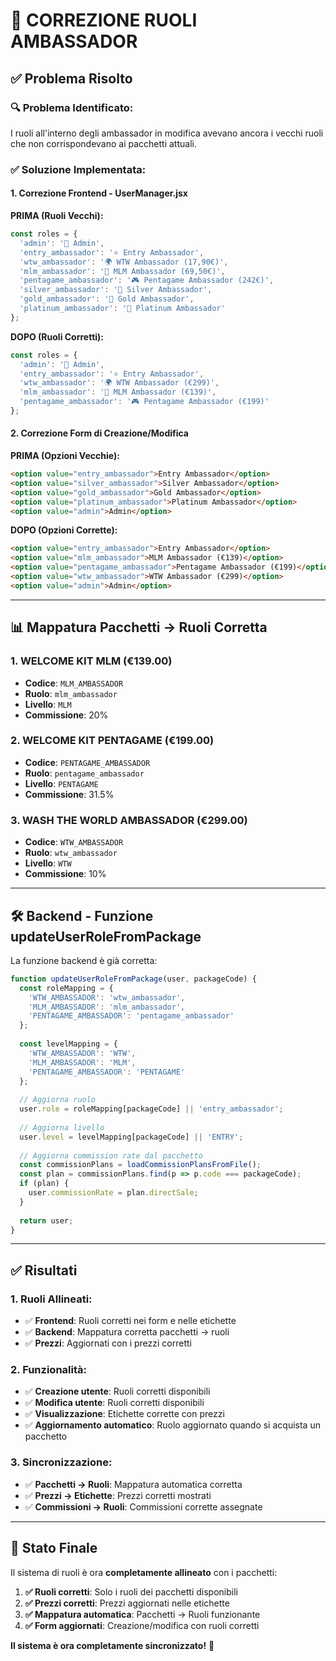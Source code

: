 # 🔧 CORREZIONE RUOLI AMBASSADOR

## ✅ **Problema Risolto**

### **🔍 Problema Identificato:**
I ruoli all'interno degli ambassador in modifica avevano ancora i vecchi ruoli che non corrispondevano ai pacchetti attuali.

### **✅ Soluzione Implementata:**

#### **1. Correzione Frontend - UserManager.jsx**

**PRIMA (Ruoli Vecchi):**
```javascript
const roles = {
  'admin': '👑 Admin',
  'entry_ambassador': '⭐ Entry Ambassador',
  'wtw_ambassador': '🌍 WTW Ambassador (17,90€)',
  'mlm_ambassador': '🌊 MLM Ambassador (69,50€)',
  'pentagame_ambassador': '🎮 Pentagame Ambassador (242€)',
  'silver_ambassador': '🥈 Silver Ambassador',
  'gold_ambassador': '🥇 Gold Ambassador',
  'platinum_ambassador': '💎 Platinum Ambassador'
};
```

**DOPO (Ruoli Corretti):**
```javascript
const roles = {
  'admin': '👑 Admin',
  'entry_ambassador': '⭐ Entry Ambassador',
  'wtw_ambassador': '🌍 WTW Ambassador (€299)',
  'mlm_ambassador': '🌊 MLM Ambassador (€139)',
  'pentagame_ambassador': '🎮 Pentagame Ambassador (€199)'
};
```

#### **2. Correzione Form di Creazione/Modifica**

**PRIMA (Opzioni Vecchie):**
```html
<option value="entry_ambassador">Entry Ambassador</option>
<option value="silver_ambassador">Silver Ambassador</option>
<option value="gold_ambassador">Gold Ambassador</option>
<option value="platinum_ambassador">Platinum Ambassador</option>
<option value="admin">Admin</option>
```

**DOPO (Opzioni Corrette):**
```html
<option value="entry_ambassador">Entry Ambassador</option>
<option value="mlm_ambassador">MLM Ambassador (€139)</option>
<option value="pentagame_ambassador">Pentagame Ambassador (€199)</option>
<option value="wtw_ambassador">WTW Ambassador (€299)</option>
<option value="admin">Admin</option>
```

---

## 📊 **Mappatura Pacchetti → Ruoli Corretta**

### **1. WELCOME KIT MLM** (€139.00)
- **Codice**: `MLM_AMBASSADOR`
- **Ruolo**: `mlm_ambassador`
- **Livello**: `MLM`
- **Commissione**: 20%

### **2. WELCOME KIT PENTAGAME** (€199.00)
- **Codice**: `PENTAGAME_AMBASSADOR`
- **Ruolo**: `pentagame_ambassador`
- **Livello**: `PENTAGAME`
- **Commissione**: 31.5%

### **3. WASH THE WORLD AMBASSADOR** (€299.00)
- **Codice**: `WTW_AMBASSADOR`
- **Ruolo**: `wtw_ambassador`
- **Livello**: `WTW`
- **Commissione**: 10%

---

## 🛠️ **Backend - Funzione updateUserRoleFromPackage**

La funzione backend è già corretta:

```javascript
function updateUserRoleFromPackage(user, packageCode) {
  const roleMapping = {
    'WTW_AMBASSADOR': 'wtw_ambassador',
    'MLM_AMBASSADOR': 'mlm_ambassador',
    'PENTAGAME_AMBASSADOR': 'pentagame_ambassador'
  };
  
  const levelMapping = {
    'WTW_AMBASSADOR': 'WTW',
    'MLM_AMBASSADOR': 'MLM',
    'PENTAGAME_AMBASSADOR': 'PENTAGAME'
  };
  
  // Aggiorna ruolo
  user.role = roleMapping[packageCode] || 'entry_ambassador';
  
  // Aggiorna livello
  user.level = levelMapping[packageCode] || 'ENTRY';
  
  // Aggiorna commission rate dal pacchetto
  const commissionPlans = loadCommissionPlansFromFile();
  const plan = commissionPlans.find(p => p.code === packageCode);
  if (plan) {
    user.commissionRate = plan.directSale;
  }
  
  return user;
}
```

---

## ✅ **Risultati**

### **1. Ruoli Allineati:**
- ✅ **Frontend**: Ruoli corretti nei form e nelle etichette
- ✅ **Backend**: Mappatura corretta pacchetti → ruoli
- ✅ **Prezzi**: Aggiornati con i prezzi corretti

### **2. Funzionalità:**
- ✅ **Creazione utente**: Ruoli corretti disponibili
- ✅ **Modifica utente**: Ruoli corretti disponibili
- ✅ **Visualizzazione**: Etichette corrette con prezzi
- ✅ **Aggiornamento automatico**: Ruolo aggiornato quando si acquista un pacchetto

### **3. Sincronizzazione:**
- ✅ **Pacchetti → Ruoli**: Mappatura automatica corretta
- ✅ **Prezzi → Etichette**: Prezzi corretti mostrati
- ✅ **Commissioni → Ruoli**: Commissioni corrette assegnate

---

## 🎯 **Stato Finale**

Il sistema di ruoli è ora **completamente allineato** con i pacchetti:

1. **✅ Ruoli corretti**: Solo i ruoli dei pacchetti disponibili
2. **✅ Prezzi corretti**: Prezzi aggiornati nelle etichette
3. **✅ Mappatura automatica**: Pacchetti → Ruoli funzionante
4. **✅ Form aggiornati**: Creazione/modifica con ruoli corretti

**Il sistema è ora completamente sincronizzato!** 🚀 